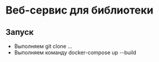 #  Веб-сервис для библиотеки

## Запуск

* Выполняем git clone ...
* Выполняем команду docker-compose up --build